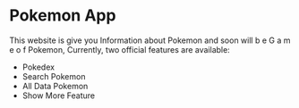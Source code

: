 # Pokemon App

This website is give you Information about Pokemon and soon will b e G a m e o f Pokemon,
Currently, two official features are available:

- Pokedex
- Search Pokemon
- All Data Pokemon
- Show More Feature
